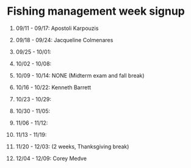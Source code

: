 # Fishing management week signup

01. 09/11 - 09/17: Apostoli Karpouzis

02. 09/18 - 09/24: Jacqueline Colmenares

03. 09/25 - 10/01:

04. 10/02 - 10/08:

05. 10/09 - 10/14: NONE (Midterm exam and fall break)

06. 10/16 - 10/22: Kenneth Barrett

07. 10/23 - 10/29: 

08. 10/30 - 11/05: 

09. 11/06 - 11/12:

10. 11/13 - 11/19: 

11. 11/20 - 12/03: (2 weeks, Thanksgiving break)

12. 12/04 - 12/09: Corey Medve
